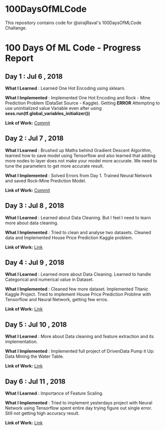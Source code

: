 # 100DaysOfMLCode
This repository contains code for @sirajRaval's 100DaysOfMLCode Challange.

# 100 Days Of ML Code - Progress Report

## Day 1 : Jul 6 , 2018

**What I Learned** : Learned One Hot Encoding using sklearn.

**What I Implemented** : Implemented One Hot Encoding and Rock - Mine Prediction Problem (DataSet Source - Kaggle). Getting **ERROR** Attempting to use uninitialized value Variable even after using **sess.run(tf.global_variables_initializer())** 


**Link of Work:** [Commit](https://github.com/Swapnil7711/100DaysOfMLCode/tree/master/Day%201)

## Day 2 : Jul 7 , 2018

**What I Learned** : Brushed up Maths behind Gradient Descent Algorithm, learned how to save model using Tensorflow and also learned that adding more nodes to layer does not make your model more accurate. We need to tune the parameters to get more accurate result. 

**What I Implemented** : Solved Errors from Day 1. Trained Neural Network and saved Rock-Mine Prediction Model.  

**Link of Work:** [Commit](https://github.com/Swapnil7711/100DaysOfMLCode/tree/master/Day%201)

## Day 3 : Jul 8 , 2018

**What I Learned** : Learned about Data Cleaning. But I feel I need to learn more about data cleaning. 

**What I Implemented** : Tried to clean and analyse two datasets. Cleaned data and Implemented House Price Prediction Kaggle problem.  

**Link of Work:** [Link](https://github.com/Swapnil7711/100DaysOfMLCode/tree/master/Day%203)

## Day 4 : Jul 9 , 2018

**What I Learned** : Learned more about Data Cleaning. Learned to handle Categorical and numerical value in Dataset.

**What I Implemented** : Cleaned few more dataset. Implemented Titanic Kaggle Project. Tried to implement House Price Prediction Problme with Tensorflow and Neural Network, getting few erros.  

**Link of Work:** [Link](https://github.com/Swapnil7711/100DaysOfMLCode/tree/master/Day%204)

## Day 5 : Jul 10 , 2018

**What I Learned** : More about Data cleaning and feature extraction and its implementation.

**What I Implemented** : Implemented full project of DrivenData Pump it Up: Data Mining the Water Table.

**Link of Work:** [Link](https://github.com/Swapnil7711/100DaysOfMLCode/tree/master/Day%205)

## Day 6 : Jul 11 , 2018

**What I Learned** : Importance of Feature Scaling.

**What I Implemented** : Tried to implement yesterdays project with Neural Network using Tensorflow spent entire day trying figure out single error. Still not getting high accuracy result. 

**Link of Work:** [Link](https://github.com/Swapnil7711/100DaysOfMLCode/tree/master/Day%206)